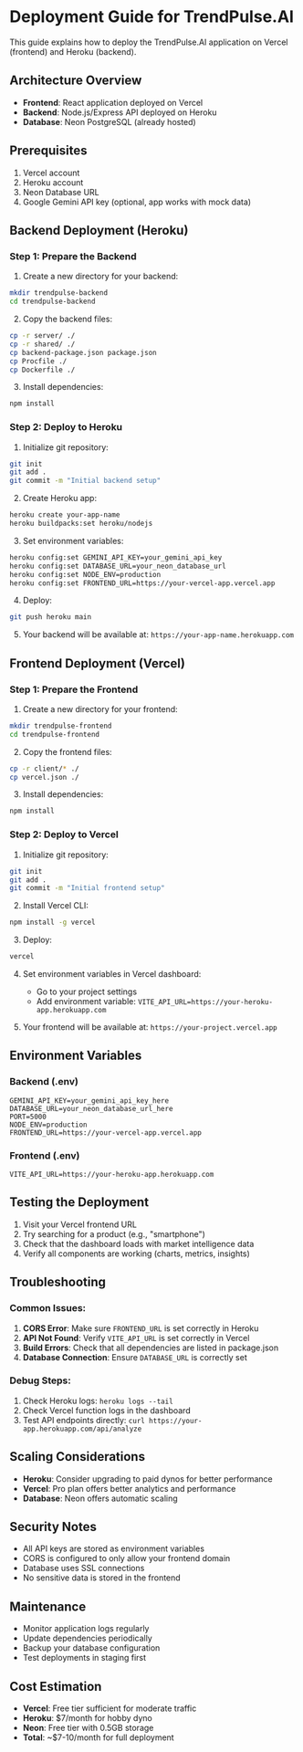 # Deployment Guide for TrendPulse.AI

This guide explains how to deploy the TrendPulse.AI application on Vercel (frontend) and Heroku (backend).

## Architecture Overview

- **Frontend**: React application deployed on Vercel
- **Backend**: Node.js/Express API deployed on Heroku
- **Database**: Neon PostgreSQL (already hosted)

## Prerequisites

1. Vercel account
2. Heroku account
3. Neon Database URL
4. Google Gemini API key (optional, app works with mock data)

## Backend Deployment (Heroku)

### Step 1: Prepare the Backend

1. Create a new directory for your backend:
```bash
mkdir trendpulse-backend
cd trendpulse-backend
```

2. Copy the backend files:
```bash
cp -r server/ ./
cp -r shared/ ./
cp backend-package.json package.json
cp Procfile ./
cp Dockerfile ./
```

3. Install dependencies:
```bash
npm install
```

### Step 2: Deploy to Heroku

1. Initialize git repository:
```bash
git init
git add .
git commit -m "Initial backend setup"
```

2. Create Heroku app:
```bash
heroku create your-app-name
heroku buildpacks:set heroku/nodejs
```

3. Set environment variables:
```bash
heroku config:set GEMINI_API_KEY=your_gemini_api_key
heroku config:set DATABASE_URL=your_neon_database_url
heroku config:set NODE_ENV=production
heroku config:set FRONTEND_URL=https://your-vercel-app.vercel.app
```

4. Deploy:
```bash
git push heroku main
```

5. Your backend will be available at: `https://your-app-name.herokuapp.com`

## Frontend Deployment (Vercel)

### Step 1: Prepare the Frontend

1. Create a new directory for your frontend:
```bash
mkdir trendpulse-frontend
cd trendpulse-frontend
```

2. Copy the frontend files:
```bash
cp -r client/* ./
cp vercel.json ./
```

3. Install dependencies:
```bash
npm install
```

### Step 2: Deploy to Vercel

1. Initialize git repository:
```bash
git init
git add .
git commit -m "Initial frontend setup"
```

2. Install Vercel CLI:
```bash
npm install -g vercel
```

3. Deploy:
```bash
vercel
```

4. Set environment variables in Vercel dashboard:
   - Go to your project settings
   - Add environment variable: `VITE_API_URL=https://your-heroku-app.herokuapp.com`

5. Your frontend will be available at: `https://your-project.vercel.app`

## Environment Variables

### Backend (.env)
```
GEMINI_API_KEY=your_gemini_api_key_here
DATABASE_URL=your_neon_database_url_here
PORT=5000
NODE_ENV=production
FRONTEND_URL=https://your-vercel-app.vercel.app
```

### Frontend (.env)
```
VITE_API_URL=https://your-heroku-app.herokuapp.com
```

## Testing the Deployment

1. Visit your Vercel frontend URL
2. Try searching for a product (e.g., "smartphone")
3. Check that the dashboard loads with market intelligence data
4. Verify all components are working (charts, metrics, insights)

## Troubleshooting

### Common Issues:

1. **CORS Error**: Make sure `FRONTEND_URL` is set correctly in Heroku
2. **API Not Found**: Verify `VITE_API_URL` is set correctly in Vercel
3. **Build Errors**: Check that all dependencies are listed in package.json
4. **Database Connection**: Ensure `DATABASE_URL` is correctly set

### Debug Steps:

1. Check Heroku logs: `heroku logs --tail`
2. Check Vercel function logs in the dashboard
3. Test API endpoints directly: `curl https://your-app.herokuapp.com/api/analyze`

## Scaling Considerations

- **Heroku**: Consider upgrading to paid dynos for better performance
- **Vercel**: Pro plan offers better analytics and performance
- **Database**: Neon offers automatic scaling

## Security Notes

- All API keys are stored as environment variables
- CORS is configured to only allow your frontend domain
- Database uses SSL connections
- No sensitive data is stored in the frontend

## Maintenance

- Monitor application logs regularly
- Update dependencies periodically
- Backup your database configuration
- Test deployments in staging first

## Cost Estimation

- **Vercel**: Free tier sufficient for moderate traffic
- **Heroku**: $7/month for hobby dyno
- **Neon**: Free tier with 0.5GB storage
- **Total**: ~$7-10/month for full deployment
